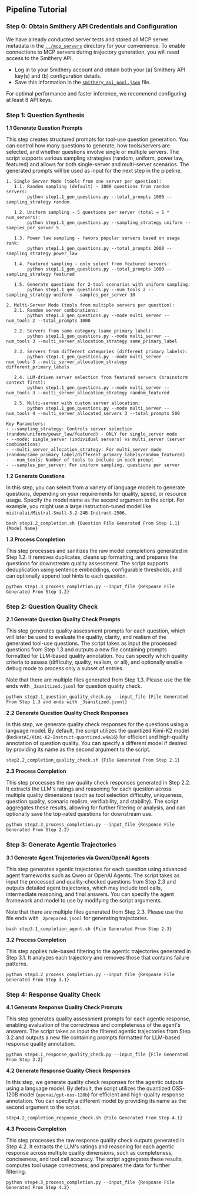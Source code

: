 ## Pipeline Tutorial

### Step 0: Obtain Smithery API Credentials and Configuration

We have already conducted server tests and stored all MCP server metadata in the [`../mcp_servers`](../mcp_servers) directory for your convenience. To enable connections to MCP servers during trajectory generation, you will need access to the Smithery API.

- Log in to your Smithery account and obtain both your (a) Smithery API key(s) and (b) configuration details.
- Save this information in the [`smithery_api_pool.json`](./smithery_api_pool.json) file.

For optimal performance and faster inference, we recommend configuring at least 8 API keys.

### Step 1: Question Synthesis

**1.1 Generate Question Prompts**

This step creates structured prompts for tool-use question generation. You can control how many questions to generate, how tools/servers are selected, and whether questions involve single or multiple servers. The script supports various sampling strategies (random, uniform, power law, featured) and allows for both single-server and multi-server scenarios. The generated prompts will be used as input for the next step in the pipeline.

```
1. Single Server Mode (tools from one server per question):
   1.1. Random sampling (default) - 1000 questions from random servers:
        python step1.1_gen_questions.py --total_prompts 1000 --sampling_strategy random
   
   1.2. Uniform sampling - 5 questions per server (total = 5 * num_servers):
        python step1.1_gen_questions.py --sampling_strategy uniform --samples_per_server 5
   
   1.3. Power law sampling - favors popular servers based on usage rank:
        python step1.1_gen_questions.py --total_prompts 2000 --sampling_strategy power_law
   
   1.4. Featured sampling - only select from featured servers:
        python step1.1_gen_questions.py --total_prompts 1000 --sampling_strategy featured
   
   1.5. Generate questions for 2-tool scenarios with uniform sampling:
        python step1.1_gen_questions.py --num_tools 2 --sampling_strategy uniform --samples_per_server 10

2. Multi-Server Mode (tools from multiple servers per question):
   2.1. Random server combinations:
        python step1.1_gen_questions.py --mode multi_server --num_tools 2 --total_prompts 1000
   
   2.2. Servers from same category (same primary label):
        python step1.1_gen_questions.py --mode multi_server --num_tools 3 --multi_server_allocation_strategy same_primary_label
   
   2.3. Servers from different categories (different primary labels):
        python step1.1_gen_questions.py --mode multi_server --num_tools 3 --multi_server_allocation_strategy different_primary_labels
   
   2.4. LLM-driven server selection from featured servers (brainstorm context first):
        python step1.1_gen_questions.py --mode multi_server --num_tools 3 --multi_server_allocation_strategy random_featured
   
   2.5. Multi-server with custom server allocation:
        python step1.1_gen_questions.py --mode multi_server --num_tools 4 --multi_server_allocated_servers 3 --total_prompts 500

Key Parameters:
- --sampling_strategy: Controls server selection (random/uniform/power_law/featured) - ONLY for single_server mode
- --mode: single_server (individual servers) vs multi_server (server combinations)  
- --multi_server_allocation_strategy: For multi_server mode (random/same_primary_label/different_primary_labels/random_featured)
- --num_tools: Number of tools to include in each prompt
- --samples_per_server: For uniform sampling, questions per server
```

**1.2 Generate Questions**

In this step, you can select from a variety of language models to generate questions, depending on your requirements for quality, speed, or resource usage. Specify the model name as the second argument to the script. For example, you might use a large instruction-tuned model like `mistralai/Mistral-Small-3.2-24B-Instruct-2506`.

```
bash step1.2_completion.sh {Question File Generated From Step 1.1} {Model Name}
```

**1.3 Process Completion**

This step processes and sanitizes the raw model completions generated in Step 1.2. It removes duplicates, cleans up formatting, and prepares the questions for downstream quality assessment. The script supports deduplication using sentence embeddings, configurable thresholds, and can optionally append tool hints to each question.

```
python step1.3_process_completion.py --input_file {Response File Generated From Step 1.2}
```

### Step 2: Question Quality Check

**2.1 Generate Question Quality Check Prompts**

This step generates quality assessment prompts for each question, which will later be used to evaluate the quality, clarity, and realism of the generated tool-use questions. The script takes as input the processed questions from Step 1.3 and outputs a new file containing prompts formatted for LLM-based quality annotation. You can specify which quality criteria to assess (difficulty, quality, realism, or all), and optionally enable debug mode to process only a subset of entries.

Note that there are multiple files generated from Step 1.3. Please use the file ends with `_3sanitized.jsonl` for question quality check.

```
python step2.1_question_quality_check.py --input_file {File Generated From Step 1.3 and ends with _3sanitized.jsonl}
```

**2.2 Generate Question Quality Check Responses**

In this step, we generate quality check responses for the questions using a language model. By default, the script utilizes the quantized Kimi-K2 model (`RedHatAI/Kimi-K2-Instruct-quantized.w4a16`) for efficient and high-quality annotation of question quality. You can specify a different model if desired by providing its name as the second argument to the script.

```
step2.2_completion_quality_check.sh {File Generated From Step 2.1}
```

**2.3 Process Completion**

This step processes the raw quality check responses generated in Step 2.2. It extracts the LLM's ratings and reasoning for each question across multiple quality dimensions (such as tool selection difficulty, uniqueness, question quality, scenario realism, verifiability, and stability). The script aggregates these results, allowing for further filtering or analysis, and can optionally save the top-rated questions for downstream use.

```
python step2.3_process_completion.py --input_file {Response File Generated From Step 2.2}
```

### Step 3: Generate Agentic Trajectories

**3.1 Generate Agent Trajectories via Qwen/OpenAI Agents**

This step generates agentic trajectories for each question using advanced agent frameworks such as Qwen or OpenAI Agents. The script takes as input the processed and quality-checked questions from Step 2.3 and outputs detailed agent trajectories, which may include tool calls, intermediate reasoning, and final answers. You can specify the agent framework and model to use by modifying the script arguments.

Note that there are multiple files generated from Step 2.3. Please use the file ends with `_2prepared.jsonl` for generating trajectories.

```
bash step3.1_completion_agent.sh {File Generated From Step 2.3}
```

**3.2 Process Completion**

This step applies rule-based filtering to the agentic trajectories generated in Step 3.1. It analyzes each trajectory and removes those that contains failure patterns.

```
python step3.2_process_completion.py --input_file {Response File Generated From Step 3.1}
```

### Step 4: Response Quality Check

**4.1 Generate Response Quality Check Prompts**

This step generates quality assessment prompts for each agentic response, enabling evaluation of the correctness and completeness of the agent's answers. The script takes as input the filtered agentic trajectories from Step 3.2 and outputs a new file containing prompts formatted for LLM-based response quality annotation. 

```
python step4.1_response_quality_check.py --input_file {File Generated From Step 3.2}
```

**4.2 Generate Response Quality Check Responses**

In this step, we generate quality check responses for the agentic outputs using a language model. By default, the script utilizes the quantized OSS-120B model (`openai/gpt-oss-120b`) for efficient and high-quality response annotation. You can specify a different model by providing its name as the second argument to the script.

```
step4.2_completion_response_check.sh {File Generated From Step 4.1}
```

**4.3 Process Completion**

This step processes the raw response quality check outputs generated in Step 4.2. It extracts the LLM's ratings and reasoning for each agentic response across multiple quality dimensions, such as completeness, conciseness, and tool call accuracy. The script aggregates these results, computes tool usage correctness, and prepares the data for further filtering.

```
python step4.3_process_completion.py --input_file {Response File Generated From Step 4.2}
```